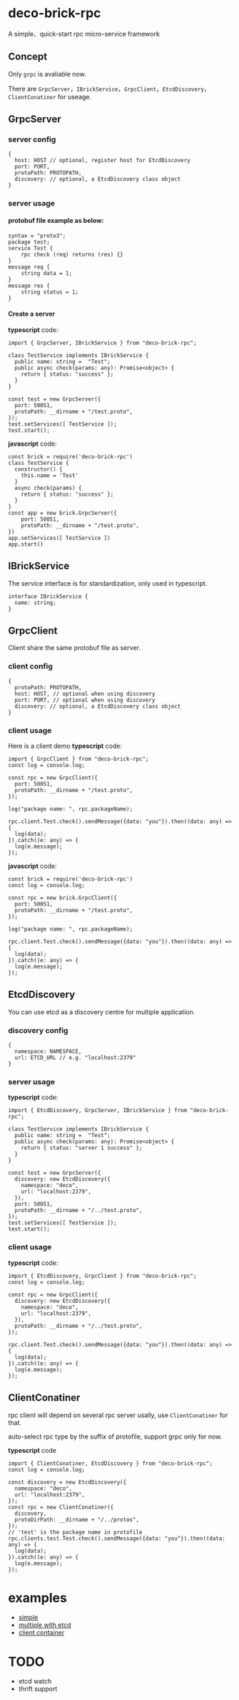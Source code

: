 # deco-brick-rpc
A simple、quick-start rpc micro-service framework

## Concept
Only `grpc` is avaliable now.

There are `GrpcServer`，`IBrickService`，`GrpcClient`，`EtcdDiscovery`，`ClientConatiner`  for useage.

## GrpcServer
### server config 
```
{
  host: HOST // optional, register host for EtcdDiscovery
  port: PORT,
  protoPath: PROTOPATH,
  discovery: // optional, a EtcdDiscovery class object
}
```
### server usage

#### protobuf file example as below:
```
syntax = "proto3";
package test;
service Test {
	rpc check (req) returns (res) {}
}
message req {
	string data = 1;
}
message res {
	string status = 1;
}
```
#### Create a server
**typescript** code: 
```
import { GrpcServer, IBrickService } from "deco-brick-rpc";

class TestService implements IBrickService {
  public name: string =  "Test";
  public async check(params: any): Promise<object> {
    return { status: "success" };
  }
}

const test = new GrpcServer({
  port: 50051,
  protoPath: __dirname + "/test.proto",
});
test.setServices([ TestService ]);
test.start();
```

**javascript** code:
```
const brick = require('deco-brick-rpc')
class TestService {
  constructor() {
    this.name = 'Test'
  }
  async check(params) {
    return { status: "success" };
  }
}
const app = new brick.GrpcServer({
    port: 50051,
    protoPath: __dirname + "/test.proto",
})
app.setServices([ TestService ])
app.start()
```

## IBrickService
The service interface is for standardization, only used in typescript.
```
interface IBrickService {
  name: string;
}
```

## GrpcClient
Client share the same protobuf file as server.

### client config
```
{
  protoPath: PROTOPATH,
  host: HOST, // optional when using discovery
  port: PORT, // optional when using discovery
  discovery: // optional, a EtcdDiscovery class object
}
```
### client usage
Here is a client demo
**typescript** code:
```
import { GrpcClient } from "deco-brick-rpc";
const log = console.log;

const rpc = new GrpcClient({
  port: 50051,
  protoPath: __dirname + "/test.proto",
});

log("package name: ", rpc.packageName);

rpc.client.Test.check().sendMessage({data: "you"}).then((data: any) => {
  log(data);
}).catch((e: any) => {
  log(e.message);
});
```
**javascript** code:
```
const brick = require('deco-brick-rpc')
const log = console.log;

const rpc = new brick.GrpcClient({
  port: 50051,
  protoPath: __dirname + "/test.proto",
});

log("package name: ", rpc.packageName);

rpc.client.Test.check().sendMessage({data: "you"}).then((data: any) => {
  log(data);
}).catch((e: any) => {
  log(e.message);
});
```

## EtcdDiscovery
You can use etcd as a discovery centre for multiple application.

### discovery config
```
{
  namespace: NAMESPACE,
  url: ETCD_URL // e.g. "localhost:2379"
}
```

### server usage
**typescript** code:
```
import { EtcdDiscovery, GrpcServer, IBrickService } from "deco-brick-rpc";

class TestService implements IBrickService {
  public name: string =  "Test";
  public async check(params: any): Promise<object> {
    return { status: "server 1 success" };
  }
}

const test = new GrpcServer({
  discovery: new EtcdDiscovery({
    namespace: "deco",
    url: "localhost:2379",
  }),
  port: 50051,
  protoPath: __dirname + "/../test.proto",
});
test.setServices([ TestService ]);
test.start();
```

### client usage
**typescript** code:
```
import { EtcdDiscovery, GrpcClient } from "deco-brick-rpc";
const log = console.log;

const rpc = new GrpcClient({
  discovery: new EtcdDiscovery({
    namespace: "deco",
    url: "localhost:2379",
  }),
  protoPath: __dirname + "/../test.proto",
});

rpc.client.Test.check().sendMessage({data: "you"}).then((data: any) => {
  log(data);
}).catch((e: any) => {
  log(e.message);
});

```

## ClientConatiner
rpc client will depend on several rpc server usally, use `ClientConatiner` for that. 

auto-select rpc type by the suffix of protofile, support grpc only for now.

**typescript** code
```
import { ClientConatiner, EtcdDiscovery } from "deco-brick-rpc";
const log = console.log;

const discovery = new EtcdDiscovery({
  namespace: "deco",
  url: "localhost:2379",
});
const rpc = new ClientConatiner({
  discovery,
  protoDirPath: __dirname + "/../protos",
});
// 'test' is the package name in protofile
rpc.clients.test.Test.check().sendMessage({data: "you"}).then((data: any) => {
  log(data);
}).catch((e: any) => {
  log(e.message);
});

```

# examples
- [simple](https://github.com/pascallin/deco-brick-rpc/tree/dev/src/example/simple)
- [multiple with etcd](https://github.com/pascallin/deco-brick-rpc/tree/dev/src/example/multiple)
- [client container](https://github.com/pascallin/deco-brick-rpc/tree/dev/src/example/container)

# TODO
- etcd watch
- thrift support